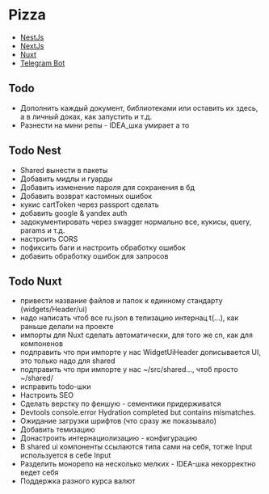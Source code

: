 # Pizza
- [NestJs](backend/README.md)
- [NextJs](frontend-nextjs/README.md)
- [Nuxt](frontend-nuxt/README.md)
- [Telegram Bot](telegram-bot/README.md)

## Todo
- Дополнить каждый документ, библиотеками или оставить их здесь, а в личный доках, как запустить и т.д.
- Разнести на мини репы - IDEA_шка умирает а то

## Todo Nest
- Shared вынести в пакеты
- Добавить мидлы и гуарды
- Добавить изменение пароля для сохранения в бд
- Добавить возврат кастомных ошибок
- кукис cartToken через passport сделать
- добавить google & yandex auth
- задокументировать через swagger нормально все, кукисы, query, params и т.д.
- настроить CORS
- пофиксить баги и настроить обработку ошибок
- добавить обработку ошибок для запросов

## Todo Nuxt
- привести название файлов и папок к единному стандарту (widgets/Header/ui)
- надо написать чтоб все ru.json в тепизацию интернац t(...), как раньше делали на проекте
- импорты для Nuxt сделать автоматически, для того же cn, как для компоненов
- подправить что при импорте у нас WidgetUiHeader дописывается UI, это только надо для shared
- подправить что при импорте у нас ~/src/shared..., чтоб просто ~/shared/
- исправить todo-шки
- Настроить SEO
- Сделать верстку по феншую - сементики придерживатся
- Devtools console.error Hydration completed but contains mismatches.
- Ожидание загрузки шрифтов (что сразу же показывало)
- Добавить темизацию
- Донастроить интернациолизацию - конфигурацию
- В shared ui компоненты ссылаются типа сами на себя, тотже Input используется в себе Input
- Разделить монорепо на несколько мелких - IDEA-шка некорректно ведет себя
- Поддержка разного курса валют